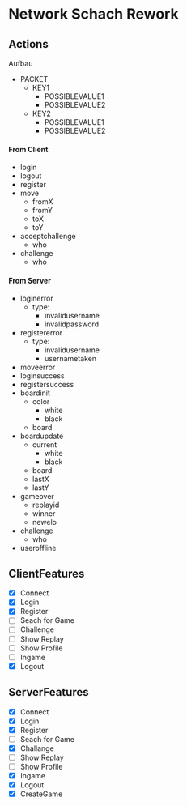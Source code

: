 # Network Schach Rework

## Actions
Aufbau
- PACKET
	- KEY1
		- POSSIBLEVALUE1
		- POSSIBLEVALUE2
	- KEY2
		- POSSIBLEVALUE1
		- POSSIBLEVALUE2

#### From Client
- login
- logout
- register
- move
	- fromX
	- fromY
	- toX
	- toY
- acceptchallenge
	- who
- challenge
	- who

#### From Server
- loginerror
	- type:
		- invalidusername
		- invalidpassword
- registererror
	- type:
		- invalidusername
		- usernametaken
- moveerror
- loginsuccess
- registersuccess
- boardinit
	- color
		- white
		- black
	- board
- boardupdate
	- current
		- white
		- black
	- board
	- lastX
	- lastY
- gameover
	- replayid
	- winner
	- newelo
- challenge
	- who
- useroffline

## ClientFeatures
- [x] Connect
- [x] Login
- [x] Register
- [ ] Seach for Game
- [ ] Challenge
- [ ] Show Replay
- [ ] Show Profile
- [ ] Ingame
- [x] Logout

## ServerFeatures
- [x] Connect
- [x] Login
- [x] Register
- [ ] Seach for Game
- [x] Challange
- [ ] Show Replay
- [ ] Show Profile
- [x] Ingame
- [x] Logout
- [x] CreateGame
